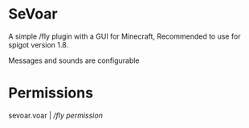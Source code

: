 # SeVoar
A simple /fly plugin with a GUI for Minecraft, Recommended to use for spigot version 1.8.

Messages and sounds are configurable

# Permissions
sevoar.voar | */fly permission*
